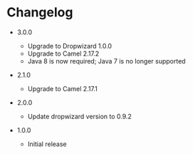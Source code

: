 # Changelog

*   3.0.0
    *   Upgrade to Dropwizard 1.0.0
    *   Upgrade to Camel 2.17.2
    *   Java 8 is now required; Java 7 is no longer supported

*   2.1.0
    *   Upgrade to Camel 2.17.1

*   2.0.0
    *   Update dropwizard version to 0.9.2 
    
*   1.0.0
    *   Initial release
